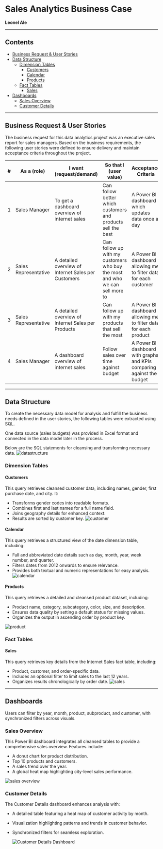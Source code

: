 # Sales Analytics Business Case
**Leonel Ale**

---

## Contents
- [Business Request & User Stories](#business-request--user-stories)
- [Data Structure](#data-structure)
  - [Dimension Tables](#dimension-tables)
    - [Customers](#customers)
    - [Calendar](#calendar)
    - [Products](#products)
  - [Fact Tables](#fact-tables)
    - [Sales](#sales)
- [Dashboards](#dashboards)
  - [Sales Overview](#sales-overview)
  - [Customer Details](#customer-details)

---

## Business Request & User Stories
The business request for this data analytics project was an executive sales report for sales managers. Based on the business requirements, the following user stories were defined to ensure delivery and maintain acceptance criteria throughout the project.

| # | As a (role)         | I want (request/demand)                             | So that I (user value)                                  | Acceptance Criteria                                                        |
|---|----------------------|---------------------------------------------------|--------------------------------------------------------|----------------------------------------------------------------------------|
| 1 | Sales Manager       | To get a dashboard overview of internet sales     | Can follow better which customers and products sell the best | A Power BI dashboard which updates data once a day                         |
| 2 | Sales Representative| A detailed overview of Internet Sales per Customers| Can follow up with my customers who buy the most and who we can sell more to | A Power BI dashboard allowing me to filter data for each customer          |
| 3 | Sales Representative| A detailed overview of Internet Sales per Products | Can follow up with my products that sell the most      | A Power BI dashboard allowing me to filter data for each product           |
| 4 | Sales Manager       | A dashboard overview of internet sales            | Follow sales over time against budget                  | A Power BI dashboard with graphs and KPIs comparing against the budget     |

---

## Data Structure
To create the necessary data model for analysis and fulfill the business needs defined in the user stories, the following tables were extracted using SQL.

One data source (sales budgets) was provided in Excel format and connected in the data model later in the process.

Below are the SQL statements for cleansing and transforming necessary data.
![datastructure](./Img/data_structure.png)

### Dimension Tables
#### Customers
This query retrieves cleansed customer data, including names, gender, first purchase date, and city. It:
- Transforms gender codes into readable formats.
- Combines first and last names for a full name field.
- Joins geography details for enhanced context.
- Results are sorted by customer key.
 ![customer](./Img/dim_customer.png)

#### Calendar
This query retrieves a structured view of the date dimension table, including:
- Full and abbreviated date details such as day, month, year, week number, and quarter.
- Filters dates from 2012 onwards to ensure relevance.
- Provides both textual and numeric representations for easy analysis.
![calendar](./Img/dim_calendar.png)
#### Products
This query retrieves a detailed and cleansed product dataset, including:
- Product name, category, subcategory, color, size, and description.
- Ensures data quality by setting a default status for missing values.
- Organizes the output in ascending order by product key.

![product](./Img/dim_product.png)

### Fact Tables
#### Sales
This query retrieves key details from the Internet Sales fact table, including:
- Product, customer, and order-specific data.
- Includes an optional filter to limit sales to the last 12 years.
- Organizes results chronologically by order date.
![sales](./Img/dim_sales.png)
---

## Dashboards
Users can filter by year, month, product, subproduct, and customer, with synchronized filters across visuals.

### Sales Overview
This Power BI dashboard integrates all cleansed tables to provide a comprehensive sales overview. Features include:
- A donut chart for product distribution.
- Top 10 products and customers.
- A sales trend over the year.
- A global heat map highlighting city-level sales performance.

![sales overview](./Img/sales_overview.png)

### Customer Details
The Customer Details dashboard enhances analysis with:
- A detailed table featuring a heat map of customer activity by month.
- Visualization highlighting patterns and trends in customer behavior.
- Synchronized filters for seamless exploration.

  ![Customer Details Dashboard](./Img/customer_details.png)
